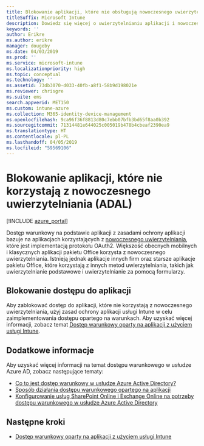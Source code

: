 ```yaml
---
title: Blokowanie aplikacji, które nie obsługują nowoczesnego uwierzytelniania, przy użyciu usługi Intune
titleSuffix: Microsoft Intune
description: Dowiedz się więcej o uwierzytelnianiu aplikacji i nowoczesnym uwierzytelnianiu (ADAL) przy użyciu usługi Microsoft Intune.
keywords: ''
author: Erikre
ms.author: erikre
manager: dougeby
ms.date: 04/03/2019
ms.prod: ''
ms.service: microsoft-intune
ms.localizationpriority: high
ms.topic: conceptual
ms.technology: ''
ms.assetid: 73db3070-d033-40fb-a8f1-58b9d198021e
ms.reviewer: chrisgre
ms.suite: ems
search.appverid: MET150
ms.custom: intune-azure
ms.collection: M365-identity-device-management
ms.openlocfilehash: 9ca96f36f8813d80c7ebb07bfb3bd65f8aa0b392
ms.sourcegitcommit: 71314481e644025c005019b478b4cbeaf2390ea9
ms.translationtype: HT
ms.contentlocale: pl-PL
ms.lasthandoff: 04/05/2019
ms.locfileid: "59569106"
---
```

# <a name="block-apps-that-dont-use-modern-authentication-adal"></a>Blokowanie aplikacji, które nie korzystają z nowoczesnego uwierzytelniania (ADAL)

[!INCLUDE [azure_portal](./includes/azure_portal.md)]

Dostęp warunkowy na podstawie aplikacji z zasadami ochrony aplikacji bazuje na aplikacjach korzystających z [nowoczesnego uwierzytelniania](https://support.office.com/article/Using-Office-365-modern-authentication-with-Office-clients-776c0036-66fd-41cb-8928-5495c0f9168a), które jest implementacją protokołu OAuth2. Większość obecnych mobilnych i klasycznych aplikacji pakietu Office korzysta z nowoczesnego uwierzytelniania. Istnieją jednak aplikacje innych firm oraz starsze aplikacje pakietu Office, które korzystają z innych metod uwierzytelniania, takich jak uwierzytelnianie podstawowe i uwierzytelnianie za pomocą formularzy.

## <a name="block-access-to-apps"></a>Blokowanie dostępu do aplikacji

Aby zablokować dostęp do aplikacji, które nie korzystają z nowoczesnego uwierzytelniania, użyj zasad ochrony aplikacji usługi Intune w celu zaimplementowania dostępu opartego na warunkach. Aby uzyskać więcej informacji, zobacz temat [Dostęp warunkowy oparty na aplikacji z użyciem usługi Intune](app-based-conditional-access-intune.md).

## <a name="additional-information"></a>Dodatkowe informacje

Aby uzyskać więcej informacji na temat dostępu warunkowego w usłudze Azure AD, zobacz następujące tematy:
- [Co to jest dostęp warunkowy w usłudze Azure Active Directory?](https://docs.microsoft.com/azure/active-directory/conditional-access/overview)
- [Sposób działania dostępu warunkowego opartego na aplikacji](app-based-conditional-access-intune.md#how-app-based-conditional-access-works)
- [Konfigurowanie usług SharePoint Online i Exchange Online na potrzeby dostępu warunkowego w usłudze Azure Active Directory](https://docs.microsoft.com/azure/active-directory/conditional-access/conditional-access-for-exo-and-spo)

## <a name="next-steps"></a>Następne kroki

- [Dostęp warunkowy oparty na aplikacji z użyciem usługi Intune](app-based-conditional-access-intune.md)
